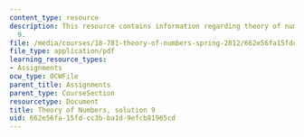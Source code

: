 ```yaml
---
content_type: resource
description: This resource contains information regarding theory of numbers, solution
  9.
file: /media/courses/18-781-theory-of-numbers-spring-2012/662e56fa15fdcc3bba1d9efcb81965cd_MIT18_781S12_pset9sol.pdf
file_type: application/pdf
learning_resource_types:
- Assignments
ocw_type: OCWFile
parent_title: Assignments
parent_type: CourseSection
resourcetype: Document
title: Theory of Numbers, solution 9
uid: 662e56fa-15fd-cc3b-ba1d-9efcb81965cd
---
```

